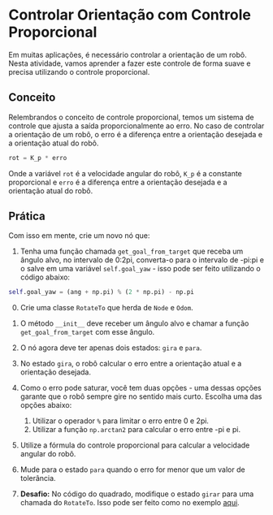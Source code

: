 # Controlar Orientação com Controle Proporcional

Em muitas aplicações, é necessário controlar a orientação de um robô. Nesta atividade, vamos aprender a fazer este controle de forma suave e precisa utilizando o controle proporcional.

## Conceito

Relembrandos o conceito de controle proporcional, temos um sistema de controle que ajusta a saída proporcionalmente ao erro. No caso de controlar a orientação de um robô, o erro é a diferença entre a orientação desejada e a orientação atual do robô.

```python
rot = K_p * erro
```

Onde a variável `rot` é a velocidade angular do robô, `K_p` é a constante proporcional e `erro` é a diferença entre a orientação desejada e a orientação atual do robô.

## Prática

Com isso em mente, crie um novo nó que:

1. Tenha uma função chamada `get_goal_from_target` que receba um ângulo alvo, no intervalo de 0:2pi, converta-o para o intervalo de -pi:pi e o salve em uma variável `self.goal_yaw` - isso pode ser feito utilizando o código abaixo:

```python
self.goal_yaw = (ang + np.pi) % (2 * np.pi) - np.pi
```
0. Crie uma classe `RotateTo` que herda de `Node` e `Odom`.

1. O método `__init__` deve receber um ângulo alvo e chamar a função `get_goal_from_target` com esse ângulo.

2. O nó agora deve ter apenas dois estados: `gira` e `para`.

3. No estado `gira`, o robô calcular o erro entre a orientação atual e a orientação desejada.

4. Como o erro pode saturar, você tem duas opções - uma dessas opções garante que o robô sempre gire no sentido mais curto. Escolha uma das opções abaixo:
    1. Utilizar o operador `%` para limitar o erro entre 0 e 2pi.
    2. Utilizar a função `np.arctan2` para calcular o erro entre -pi e pi.

5. Utilize a fórmula do controle proporcional para calcular a velocidade angular do robô.

6. Mude para o estado `para` quando o erro for menor que um valor de tolerância.

7. **Desafio:** No código do quadrado, modifique o estado `girar` para uma chamada do `RotateTo`. Isso pode ser feito como no exemplo [aqui](../util/run_rotate2.py).
